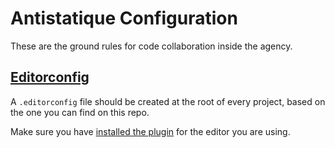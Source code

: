 # Antistatique Configuration

These are the ground rules for code collaboration inside the agency.

## [Editorconfig](http://editorconfig.org)

A `.editorconfig` file should be created at the root of every project, based on the one you can find on this repo.

Make sure you have [installed the plugin](http://editorconfig.org/#download) for the editor you are using.

